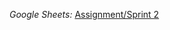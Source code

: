 _Google Sheets:_ [Assignment/Sprint 2](https://docs.google.com/spreadsheets/d/1YX9NEIGhhK3bQMxxdMf0JX7MlLsym8xIbNWqL6bZ0oc/edit#gid=115283503)